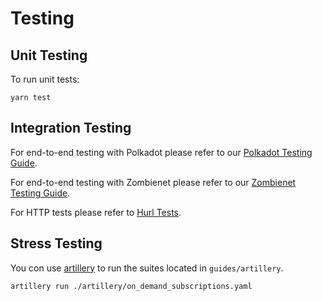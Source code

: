 # Testing

## Unit Testing

To run unit tests:

```shell
yarn test
```

## Integration Testing

For end-to-end testing with Polkadot please refer to our [Polkadot Testing Guide](https://github.com/sodazone/ocelloids-services/blob/main/packages/server/guides/TESTING-POLKADOT.md).

For end-to-end testing with Zombienet please refer to our [Zombienet Testing Guide](https://github.com/sodazone/ocelloids-services/blob/main/packages/server/guides/TESTING-ZOMBIENET.md).

For HTTP tests please refer to [Hurl Tests](https://github.com/sodazone/ocelloids-services/tree/main/packages/server/guides/hurl/tests).

## Stress Testing

You con use [artillery](https://www.artillery.io/) to run the suites located in `guides/artillery`.

```shell
artillery run ./artillery/on_demand_subscriptions.yaml
```

